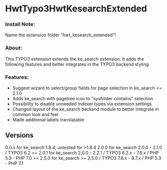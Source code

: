 # HwtTypo3HwtKesearchExtended
### Install Note:
Name the extension folder "hwt_kesearch_extended"!

### About:
This TYPO3 extension extends the ke_search extension. It adds the following features and better integrates in the TYPO3 backend styling.

### Features:
- Suggest wizard to select/group fields for page selection in ke_search <= 2.1.0
- Adds ke_search with pagetree icon to "sysfolder contains" selection
- Possibility to disable unneeded indexer types via extension settings
- Changed layout of the ke_search backend module to better integrate in common look and feel
- Made additional labels translatable

## Versions
0.0.x for ke_search 1.8.4, untested for >1.8.4
2.0.0 for ke_search 2.0.0 - 2.1.0 / TYPO3 6.2
&gt;= 2.0.1 for ke_search 2.0.0 - 2.2.1 / TYPO3 6.2.x - 7.6.x / PHP 5.3 - PHP 7.0
&gt;= 2.5.0 for ke_search &gt;= 2.5.0 / TYPO3 7.6.x - 8.7.x / PHP 5.3 - PHP 7.1